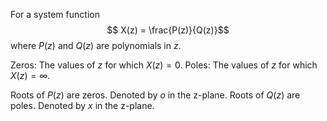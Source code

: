 For a system function
$$ X(z) = \frac{P(z)}{Q(z)}$$
where $P(z)$ and $Q(z)$ are polynomials in $z$. 

Zeros: The values of $z$ for which $X(z) = 0$.
Poles: The values of $z$ for which $X(z) = \infty$.

Roots of $P(z)$ are zeros. Denoted by $o$ in the z-plane.
Roots of $Q(z)$ are poles. Denoted by $x$ in the z-plane.


